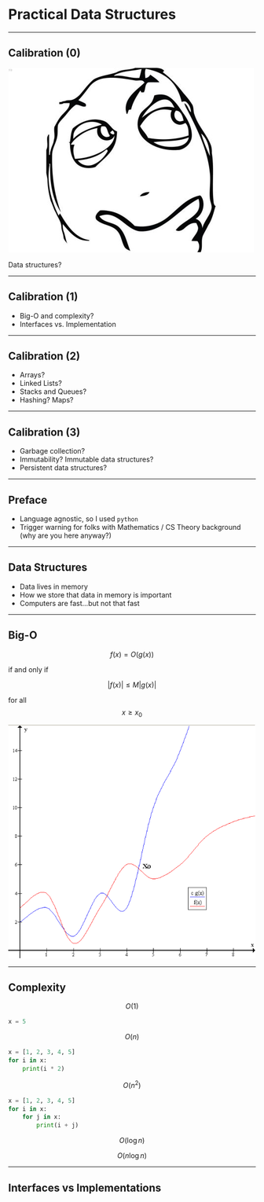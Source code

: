 # Practical Data Structures

---

## Calibration (0)

![Blank Derp](blank.jpg)

Data structures?

---

## Calibration (1)


- Big-O and complexity?
- Interfaces vs. Implementation

---

## Calibration (2)

- Arrays?
- Linked Lists?
- Stacks and Queues?
- Hashing? Maps?

---

## Calibration (3)

- Garbage collection?
- Immutability? Immutable data structures?
- Persistent data structures?

---

## Preface

- Language agnostic, so I used `python`
- Trigger warning for folks with Mathematics / CS Theory background (why are you here anyway?)

---

## Data Structures

- Data lives in memory
- How we store that data in memory is important
- Computers are fast...but not that fast

---

## Big-O

$$f(x) = O(g(x))$$

if and only if

$$|f(x)| \leq M|g(x)|$$

for all $$x \geq x_0$$

![Big O](bigo.png)

---

## Complexity

$$O(1)$$

```python
x = 5
```

$$O(n)$$

```python
x = [1, 2, 3, 4, 5]
for i in x:
    print(i * 2)
```

$$O(n^2)$$

```python
x = [1, 2, 3, 4, 5]
for i in x:
    for j in x:
        print(i + j)
```

$$O(\log{n})$$

$$O(n\log{n})$$

---

## Interfaces vs Implementations


